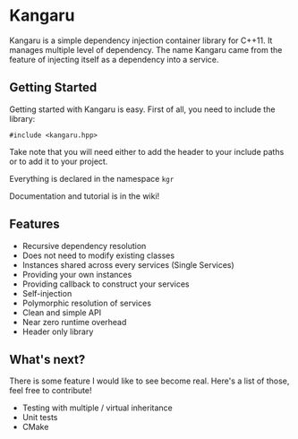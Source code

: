 Kangaru
=======

Kangaru is a simple dependency injection container library for C++11.
It manages multiple level of dependency. The name Kangaru came from the
feature of injecting itself as a dependency into a service.

Getting Started
---------------

Getting started with Kangaru is easy. First of all, you need to include the
library:

    #include <kangaru.hpp>

Take note that you will need either to add the header to your include paths or
to add it to your project.

Everything is declared in the namespace `kgr`

Documentation and tutorial is in the wiki!

Features
--------

 * Recursive dependency resolution
 * Does not need to modify existing classes
 * Instances shared across every services (Single Services)
 * Providing your own instances
 * Providing callback to construct your services
 * Self-injection
 * Polymorphic resolution of services
 * Clean and simple API
 * Near zero runtime overhead
 * Header only library

What's next?
------------

There is some feature I would like to see become real. Here's a list of those,
feel free to contribute!

 * Testing with multiple / virtual inheritance
 * Unit tests
 * CMake
